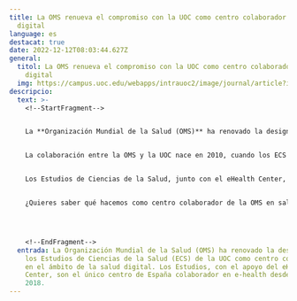 ```yaml
---
title: La OMS renueva el compromiso con la UOC como centro colaborador en salud
  digital
language: es
destacat: true
date: 2022-12-12T08:03:44.627Z
general:
  titol: La OMS renueva el compromiso con la UOC como centro colaborador en salud
    digital
  img: https://campus.uoc.edu/webapps/intrauoc2/image/journal/article?img_id=10382820&t=1654594221183
descripcio:
  text: >-
    <!--StartFragment-->


    La **Organización Mundial de la Salud (OMS)** ha renovado la designación de los **[Estudios de Ciencias de la Salud (ECS)](https://www.uoc.edu/portal/ca/estudis_arees/ciencies-salut/index.html)** de la UOC como centro colaborador en el ámbito de la **salud digital**. Los Estudios, con el apoyo del **[eHealth Center](https://www.uoc.edu/portal/ca/ehealth-center/index.html)**, son el único centro de España colaborador en *e-health* desde el año 2018. 


    La colaboración entre la OMS y la UOC nace en 2010, cuando los ECS empiezan a apoyar a la OMS a través de acciones formativas y de investigación en el ámbito de telemedicina y salud digital, la mayoría centradas en América Latina y de la mano de la Organización Panamericana de la Salud (OPS), división americana de la Organización Mundial de la Salud (OMS). Esta relación propicia que, en 2018, la OMS designe a los ECS como [centro colaborador en *e-health*](https://www.uoc.edu/portal/ca/ehealth-center/ehc-mon/centre-colaborador-oms/index.html) durante un periodo de cuatro años. Recientemente, han renovado este compromiso por dos años más. 


    Los Estudios de Ciencias de la Salud, junto con el eHealth Center, se ocupan de apoyar a la OMS/OPS para reforzar sus actividades de capacitación en telemedicina y de darles apoyo para implantar la estrategia de salud digital de la OPS. 


    ¿Quieres saber qué hacemos como centro colaborador de la OMS en salud digital? Te lo explica el profesor de los ECS y director del centro colaborador, Francesc Saigí, en [este artículo](https://blogs.uoc.edu/cienciasdelasalud/uoc-centro-colaborador-oms-salud-digital/).




    <!--EndFragment-->
  entrada: La Organización Mundial de la Salud (OMS) ha renovado la designación de
    los Estudios de Ciencias de la Salud (ECS) de la UOC como centro colaborador
    en el ámbito de la salud digital. Los Estudios, con el apoyo del eHealth
    Center, son el único centro de España colaborador en e-health desde el año
    2018.
---
```

